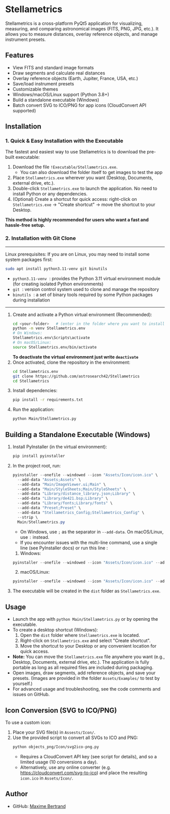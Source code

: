 


# Stellametrics

Stellametrics is a cross-platform PyQt5 application for visualizing, measuring, and comparing astronomical images (FITS, PNG, JPG, etc.). It allows you to measure distances, overlay reference objects, and manage instrument presets.

## Features
- View FITS and standard image formats
- Draw segments and calculate real distances
- Overlay reference objects (Earth, Jupiter, France, USA, etc.)
- Save/load instrument presets
- Customizable themes
- Windows/macOS/Linux support (Python 3.8+)
- Build a standalone executable (Windows)
- Batch convert SVG to ICO/PNG for app icons (CloudConvert API supported)

## Installation

### 1. Quick & Easy Installation with the Executable

The fastest and easiest way to use Stellametrics is to download the pre-built executable:

1. Download the file `!Executable/Stellametrics.exe`.
   - You can also download the folder itself to get images to test the app
2. Place `Stellametrics.exe` wherever you want (Desktop, Documents, external drive, etc.).
3. Double-click `Stellametrics.exe` to launch the application. No need to install Python or any dependencies.
4. (Optional) Create a shortcut for quick access: right-click on `Stellametrics.exe` → "Create shortcut" → move the shortcut to your Desktop.

**This method is highly recommended for users who want a fast and hassle-free setup.**

### 2. Installation with Git Clone

---
Linux prerequisites:
If you are on Linux, you may need to install some system packages first:
```bash
sudo apt install python3.11-venv git binutils
```

- `python3.11-venv`  : provides the Python 3.11 virtual environment module (for creating isolated Python environments)
- `git`  : version control system used to clone and manage the repository
- `binutils`  : a set of binary tools required by some Python packages during installation
---


1. Create and activate a Python virtual environment (Recommended):
   ```bash
   cd <your-folder>   # (enter in the folder where you want to install the virutal environment, and so the project)
   python -m venv Stellametrics.env
   # On Windows:
   Stellametrics.env\Scripts\activate
   # On macOS/Linux:
   source Stellametrics.env/bin/activate
   ```
   **To deactivate the virtual environment just write ```deactivate```**
2. Once activated, clone the repository in the environment:
   ```bash
   cd Stellametrics.env
   git clone https://github.com/astrosearch42/Stellametrics
   cd Stellametrics
   ```
3. Install dependencies:
   ```bash
   pip install -r requirements.txt
   ```
4. Run the application:
   ```bash
   python Main/Stellametrics.py
   ```

## Building a Standalone Executable (Windows)
1. Install PyInstaller (in the virtual environment):
   ```bash
   pip install pyinstaller
   ```
2. In the project root, run:
   ```powershell
   pyinstaller --onefile --windowed --icon "Assets/Icon/icon.ico" \
     --add-data "Assets;Assets" \
     --add-data "Main/ImageViewer.ui;Main" \
     --add-data "Main/StyleSheets;Main/StyleSheets" \
     --add-data "Library/distance_library.json;Library" \
     --add-data "Library/de421.bsp;Library" \
     --add-data "Library/fonts;Library/fonts" \
     --add-data "Preset;Preset" \
     --add-data "Stellametrics_Config;Stellametrics_Config" \
     --strip \
     Main/Stellametrics.py
   ```
   - On Windows, use `;` as the separator in `--add-data`. On macOS/Linux, use `:` instead.
   - If you encounter issues with the multi-line command, use a single line (see PyInstaller docs) or run this line :
   1. Windows:
   ```powershell
   pyinstaller --onefile --windowed --icon "Assets/Icon/icon.ico" --add-data "Assets;Assets" --add-data "Main/ImageViewer.ui;Main" --add-data "Main/StyleSheets;Main/StyleSheets" --add-data "Library/distance_library.json;Library" --add-data "Library/de421.bsp;Library" --add-data "Library/fonts;Library/fonts" --add-data "Preset;Preset" --add-data "Stellametrics_Config;Stellametrics_Config" --strip Main/Stellametrics.py
   ```
   2. macOS/Linux:
   ```powershell
   pyinstaller --onefile --windowed --icon "Assets/Icon/icon.ico" --add-data "Assets:Assets" --add-data "Main/ImageViewer.ui:Main" --add-data "Main/StyleSheets:Main/StyleSheets" --add-data "Library/distance_library.json:Library" --add-data "Library/de421.bsp:Library" --add-data "Library/fonts:Library/fonts" --add-data "Preset:Preset" --add-data "Stellametrics_Config:Stellametrics_Config" --strip Main/Stellametrics.py
   ```

3. The executable will be created in the `dist` folder as `Stellametrics.exe`.

## Usage
- Launch the app with `python Main/Stellametrics.py` or by opening the executable.
- To create a desktop shortcut (Windows):
  1. Open the `dist` folder where `Stellametrics.exe` is located.
  2. Right-click on `Stellametrics.exe` and select "Create shortcut".
  3. Move the shortcut to your Desktop or any convenient location for quick access.
- **Note:** You can move the `Stellametrics.exe` file anywhere you want (e.g., Desktop, Documents, external drive, etc.). The application is fully portable as long as all required files are included during packaging.
- Open images, draw segments, add reference objects, and save your presets.
  (Images are provided in the folder `Assets/Examples/` to test by yourself.)
- For advanced usage and troubleshooting, see the code comments and issues on GitHub.

## Icon Conversion (SVG to ICO/PNG)
To use a custom icon:
1. Place your SVG file(s) in `Assests/Icon/`.
2. Use the provided script to convert all SVGs to ICO and PNG:
   ```bash
   python objects_png/Icon/svg2ico-png.py
   ```
   - Requires a CloudConvert API key (see script for details), and so a limited usage (10 conversions a day).
   - Alternatively, use any online converter (e.g. https://cloudconvert.com/svg-to-ico) and place the resulting `icon.ico` in `Assets/Icon/`.


## Author
- GitHub: [Maxime Bertrand](https://github.com/astrosearch42)
